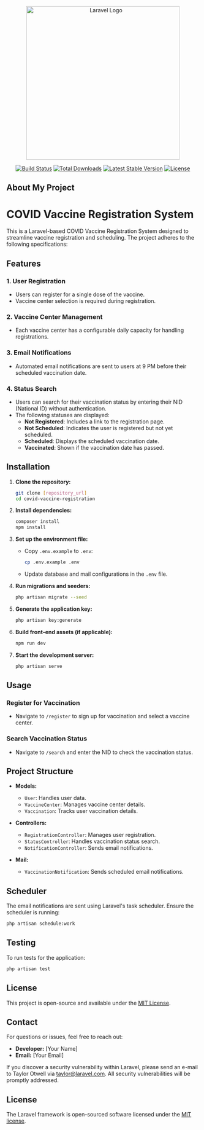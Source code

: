 <p align="center"><a href="https://laravel.com" target="_blank"><img src="https://raw.githubusercontent.com/laravel/art/master/logo-lockup/5%20SVG/2%20CMYK/1%20Full%20Color/laravel-logolockup-cmyk-red.svg" width="400" alt="Laravel Logo"></a></p>

<p align="center">
<a href="https://github.com/laravel/framework/actions"><img src="https://github.com/laravel/framework/workflows/tests/badge.svg" alt="Build Status"></a>
<a href="https://packagist.org/packages/laravel/framework"><img src="https://img.shields.io/packagist/dt/laravel/framework" alt="Total Downloads"></a>
<a href="https://packagist.org/packages/laravel/framework"><img src="https://img.shields.io/packagist/v/laravel/framework" alt="Latest Stable Version"></a>
<a href="https://packagist.org/packages/laravel/framework"><img src="https://img.shields.io/packagist/l/laravel/framework" alt="License"></a>
</p>

## About My Project

# COVID Vaccine Registration System

This is a Laravel-based COVID Vaccine Registration System designed to streamline vaccine registration and scheduling. The project adheres to the following specifications:

## Features

### 1. **User Registration**
- Users can register for a single dose of the vaccine.
- Vaccine center selection is required during registration.

### 2. **Vaccine Center Management**
- Each vaccine center has a configurable daily capacity for handling registrations.

### 3. **Email Notifications**
- Automated email notifications are sent to users at 9 PM before their scheduled vaccination date.

### 4. **Status Search**
- Users can search for their vaccination status by entering their NID (National ID) without authentication.
- The following statuses are displayed:
  - **Not Registered**: Includes a link to the registration page.
  - **Not Scheduled**: Indicates the user is registered but not yet scheduled.
  - **Scheduled**: Displays the scheduled vaccination date.
  - **Vaccinated**: Shown if the vaccination date has passed.

## Installation

1. **Clone the repository:**
   ```bash
   git clone [repository_url]
   cd covid-vaccine-registration
   ```

2. **Install dependencies:**
   ```bash
   composer install
   npm install
   ```

3. **Set up the environment file:**
   - Copy `.env.example` to `.env`:
     ```bash
     cp .env.example .env
     ```
   - Update database and mail configurations in the `.env` file.

4. **Run migrations and seeders:**
   ```bash
   php artisan migrate --seed
   ```

5. **Generate the application key:**
   ```bash
   php artisan key:generate
   ```

6. **Build front-end assets (if applicable):**
   ```bash
   npm run dev
   ```

7. **Start the development server:**
   ```bash
   php artisan serve
   ```

## Usage

### Register for Vaccination
- Navigate to `/register` to sign up for vaccination and select a vaccine center.

### Search Vaccination Status
- Navigate to `/search` and enter the NID to check the vaccination status.

## Project Structure

- **Models:**
  - `User`: Handles user data.
  - `VaccineCenter`: Manages vaccine center details.
  - `Vaccination`: Tracks user vaccination details.

- **Controllers:**
  - `RegistrationController`: Manages user registration.
  - `StatusController`: Handles vaccination status search.
  - `NotificationController`: Sends email notifications.

- **Mail:**
  - `VaccinationNotification`: Sends scheduled email notifications.

## Scheduler

The email notifications are sent using Laravel's task scheduler. Ensure the scheduler is running:
```bash
php artisan schedule:work
```

## Testing

To run tests for the application:
```bash
php artisan test
```

## License

This project is open-source and available under the [MIT License](LICENSE).

## Contact

For questions or issues, feel free to reach out:
- **Developer:** [Your Name]  
- **Email:** [Your Email]


If you discover a security vulnerability within Laravel, please send an e-mail to Taylor Otwell via [taylor@laravel.com](mailto:taylor@laravel.com). All security vulnerabilities will be promptly addressed.

## License

The Laravel framework is open-sourced software licensed under the [MIT license](https://opensource.org/licenses/MIT).
